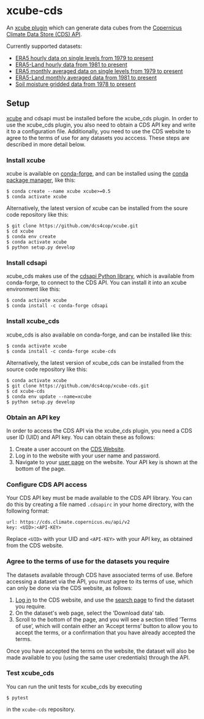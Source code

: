 # xcube-cds

An [xcube plugin](https://xcube.readthedocs.io/en/latest/plugins.html)
which can generate data cubes from the
[Copernicus Climate Data Store (CDS) API](https://cds.climate.copernicus.eu/api-how-to).

Currently supported datasets:

 - [ERA5 hourly data on single levels from 1979 to present](https://cds.climate.copernicus.eu/cdsapp#!/dataset/reanalysis-era5-single-levels)
 - [ERA5-Land hourly data from 1981 to present](https://cds.climate.copernicus.eu/cdsapp#!/dataset/reanalysis-era5-land)
 - [ERA5 monthly averaged data on single levels from 1979 to present](https://cds.climate.copernicus.eu/cdsapp#!/dataset/reanalysis-era5-single-levels-monthly-means?tab=overview)
 - [ERA5-Land monthly averaged data from 1981 to present](https://cds.climate.copernicus.eu/cdsapp#!/dataset/reanalysis-era5-land-monthly-means)
 - [Soil moisture gridded data from 1978 to present](https://cds.climate.copernicus.eu/cdsapp#!/dataset/satellite-soil-moisture)

## Setup

[xcube](https://github.com/dcs4cop/xcube) and cdsapi must be installed
before the xcube_cds plugin.
In order to use the xcube_cds plugin, you also need to obtain a CDS API key
and write it to a configuration file. Additionally, you need to use the CDS
website to agree to the terms of use for any datasets you acccess. These
steps are described in more detail below.

### Install xcube

xcube is available on [conda-forge](https://conda-forge.org/),
and can be installed using the
[conda package manager](https://docs.conda.io/projects/conda/en/latest/),
like this:

```
$ conda create --name xcube xcube>=0.5
$ conda activate xcube
```

Alternatively, the latest version of xcube can be installed from the soure code
repository like this:

```
$ git clone https://github.com/dcs4cop/xcube.git
$ cd xcube
$ conda env create
$ conda activate xcube
$ python setup.py develop
```

### Install cdsapi

xcube_cds makes use of the
[cdsapi Python library](https://github.com/ecmwf/cdsapi),
which is available from conda-forge, to connect to the CDS API.
You can install it into an xcube environment like this:

```
$ conda activate xcube
$ conda install -c conda-forge cdsapi
```

### Install xcube_cds

xcube_cds is also available on conda-forge, and can be installed like this:

```
$ conda activate xcube
$ conda install -c conda-forge xcube-cds
```

Alternatively, the latest version of xcube_cds can be installed from the
source code repository like this:

```
$ conda activate xcube
$ git clone https://github.com/dcs4cop/xcube-cds.git
$ cd xcube-cds
$ conda env update --name=xcube
$ python setup.py develop
```

### Obtain an API key

In order to access the CDS API via the xcube_cds plugin, you need a CDS user
ID (UID) and API key. You can obtain these as follows:

1. Create a user account on the
   [CDS Website](https://cds.climate.copernicus.eu/user/register).
2. Log in to the website with your user name and password.
3. Navigate to your [user page](https://cds.climate.copernicus.eu/user/)
   on the website. Your API key is shown at the bottom of the page.

### Configure CDS API access

Your CDS API key must be made available to the CDS API library. You can do
this by creating a file named `.cdsapirc` in your home directory, with the
following format:

```
url: https://cds.climate.copernicus.eu/api/v2
key: <UID>:<API-KEY>
```

Replace `<UID>` with your UID and `<API-KEY>` with your API key, as obtained
from the CDS website.

### Agree to the terms of use for the datasets you require

The datasets available through CDS have associated terms of use. Before
accessing a dataset via the API, you must agree to its terms of use, which
can only be done via the CDS website, as follows:

1. [Log in](https://cds.climate.copernicus.eu/user/login) to the CDS website,
   and use the
   [search page](https://cds.climate.copernicus.eu/cdsapp#!/search?type=dataset)
   to find the dataset you require.
2. On the dataset's web page, select the ‘Download data’ tab.
3. Scroll to the bottom of the page, and you will see a section titled
   ‘Terms of use’, which will contain either an ‘Accept terms’ button to
   allow you to accept the terms, or a confirmation that you have already
   accepted the terms.

Once you have accepted the terms on the website, the dataset will also be
made available to you (using the same user credentials) through the API.

### Test xcube_cds

You can run the unit tests for xcube_cds by executing

```
$ pytest
```

in the `xcube-cds` repository.
